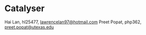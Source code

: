 # Catalyser
Hai Lan, hl25477, lawrencelan97@hotmail.com
Preet Popat, php362, preet.popat@utexas.edu

